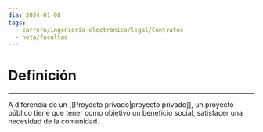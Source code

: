 ```yaml
---
dia: 2024-01-08
tags:
  - carrera/ingeniería-electrónica/legal/Contratos
  - nota/facultad
---
```

# Definición
---
A diferencia de un [[Proyecto privado|proyecto privado]], un proyecto público tiene que tener como objetivo un beneficio social, satisfacer una necesidad de la comunidad.